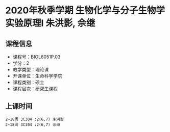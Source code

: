 # 2020年秋季学期 生物化学与分子生物学实验原理I 朱洪影, 佘继






## 课程信息

- 课程号：BIOL6051P.03
- 学分：2
- 教学类型：理论课
- 开课单位：生命科学学院
- 课程类别：硕士
- 课程层次：研究生课程

## 上课时间

```
2~18周 3C304 :2(6,7) 朱洪影
2~18周 3C304 :2(6,7) 佘继
```

